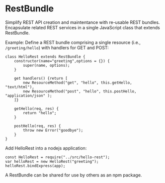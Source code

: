 # RestBundle
Simplify REST API creation and maintentance with re-usable REST bundles.
Encapsulate related REST services in a single JavaScript class that extends RestBundle.

Example: Define a REST bundle comprising a single resource (i.e., `/greeting/hello`)
with handlers for GET and POST:

```JS
class HelloRest extends RestBundle {
    constructor(name="greeting",options = {}) {
        super(name, options);
    }

    get handlers() {return [
        new ResourceMethod("get", "hello", this.getHello, "text/html"),
        new ResourceMethod("post", "hello", this.postHello, "application/json" );
    ]}

    getHello(req, res) {
        return "hello";
    }

    postHello(req, res) {
        throw new Error("goodbye");
    }
}
```

Add HelloRest into a nodejs application:

```JS
const HelloRest = require("../src/hello-rest");
var helloRest = new HelloRest("greeting");
helloRest.bindExpress(app);

```

A RestBundle can be shared for use by others as an npm package.
